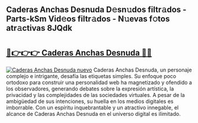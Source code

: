 ## Caderas Anchas Desnuda D𝚎sn𝚞dos filtr𝚊dos - Parts-kSm Vid𝚎os filtr𝚊dos - N𝚞evas f𝚘tos atr𝚊ctivas 8JQdk

# <h2><a href="http://mb43x7.tromn.icu/?c=Caderas+Anchas+Desnuda">🔗👉👉👉 Caderas Anchas Desnuda 🔗🔗</a></h2>

[![Caderas Anchas Desnuda nuevo](https://i.imgur.com/pEAQMta.gif)](http://mb43x7.tromn.icu/?c=Caderas+Anchas+Desnuda)
Caderas Anchas Desnuda, un personaje complejo e intrigante, desafía las etiquetas simples. Su enfoque poco ortodoxo para construir una personalidad web ha magnetizado y ofendido a los observadores, generando debates sobre la expresión artística, la privacidad y las complejidades de las sociedades virtuales. A pesar de la ambigüedad de sus intenciones, su huella en los medios digitales es imborrable. Con un espíritu inquebrantable y un atractivo innegable, el alcance de Caderas Anchas Desnuda en el universo digital es ilimitado.
